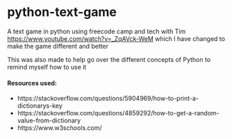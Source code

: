 # python-text-game
A text game in python using freecode camp and tech with Tim https://www.youtube.com/watch?v=_ZqAVck-WeM which I have changed to make the game different and better


This was also made to help go over the different concepts of Python to remind myself how to use it


<h4>Resources used:</h4>
<ul>
  <li>https://stackoverflow.com/questions/5904969/how-to-print-a-dictionarys-key</li>
  <li>https://stackoverflow.com/questions/4859292/how-to-get-a-random-value-from-dictionary</li>
  <li>https://www.w3schools.com/</li>
</ul>
